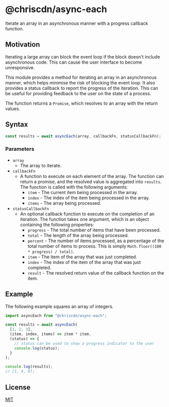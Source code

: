 # @chriscdn/async-each

Iterate an array in an asynchronous manner with a progress callback function.

## Motivation

Iterating a large array can block the event loop if the block doesn't include asynchronous code. This can cause the user interface to become unresponsive.

This module provides a method for iterating an array in an asynchronous manner, which helps minimise the risk of blocking the event loop. It also provides a status callback to report the progress of the iteration. This can be useful for providing feedback to the user on the state of a process.

The function returns a `Promise`, which resolves to an array with the return values.

## Syntax

```js
const results = await asyncEach(array, callbackFn, statusCallbackFn);
```

### Parameters

- `array`
  - The array to iterate.
- `callbackFn`
  - A function to execute on each element of the array. The function can return a promise, and the resolved value is aggregated into `results`. The function is called with the following arguments:
    - `item` - The current item being processed in the array.
    - `index` - The index of the item being processed in the array.
    - `items` - The array being processed.
- `statusCallbackFn`
  - An optional callback function to execute on the completion of an iteration. The function takes one argument, which is an object containing the following properties:
    - `progress` - The total number of items that have been processed.
    - `total` - The length of the array being processed.
    - `percent` - The number of items processed, as a percentage of the total number of items to process. This is simply `Math.floor((100 * progress) / total)`.
    - `item` - The item of the array that was just completed.
    - `index` - The index of the item of the array that was just completed.
    - `result` - The resolved return value of the callback function on the item.

## Example

The following example squares an array of integers.

```js
import asyncEach from "@chriscdn/async-each";

const results = await asyncEach(
  [1, 2, 3],
  (item, index, items) => item * item,
  (status) => {
    // status can be used to show a progress indicator to the user
    console.log(status);
  }
);

console.log(results);
// [1, 4, 9];
```

## License

[MIT](LICENSE)
